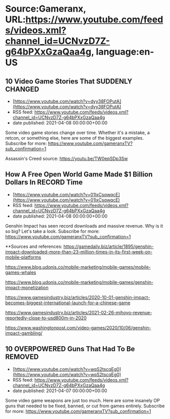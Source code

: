 # Source:Gameranx, URL:https://www.youtube.com/feeds/videos.xml?channel_id=UCNvzD7Z-g64bPXxGzaQaa4g, language:en-US

## 10 Video Game Stories That SUDDENLY CHANGED
 - [https://www.youtube.com/watch?v=dyy38FOPutA](https://www.youtube.com/watch?v=dyy38FOPutA)
 - RSS feed: https://www.youtube.com/feeds/videos.xml?channel_id=UCNvzD7Z-g64bPXxGzaQaa4g
 - date published: 2021-04-08 00:00:00+00:00

Some video game stories change over time. Whether it's a mistake, a retcon, or something else, here are some of the biggest examples.
Subscribe for more: https://www.youtube.com/gameranxTV?sub_confirmation=1

Assassin's Creed source: https://youtu.be/TW0epSDp3Sw

## How A Free Open World Game Made $1 Billion Dollars In RECORD Time
 - [https://www.youtube.com/watch?v=01lxCsqwqcE](https://www.youtube.com/watch?v=01lxCsqwqcE)
 - RSS feed: https://www.youtube.com/feeds/videos.xml?channel_id=UCNvzD7Z-g64bPXxGzaQaa4g
 - date published: 2021-04-08 00:00:00+00:00

Genshin Impact has seen record downloads and massive revenue. Why is it so big? Let's take a look.
Subscribe for more: https://www.youtube.com/gameranxTV?sub_confirmation=1

**Sources and references: 
https://gamedaily.biz/article/1895/genshin-impact-downloaded-more-than-23-million-times-in-its-first-week-on-mobile-platforms

https://www.blog.udonis.co/mobile-marketing/mobile-games/mobile-games-whales

https://www.blog.udonis.co/mobile-marketing/mobile-games/genshin-impact-monetization

https://www.gamesindustry.biz/articles/2020-10-01-genshin-impact-becomes-biggest-international-launch-for-a-chinese-game

https://www.gamesindustry.biz/articles/2021-02-26-mihoyo-revenue-reportedly-close-to-usd800m-in-2020

https://www.washingtonpost.com/video-games/2020/10/06/genshin-impact-gambling/

## 10 OVERPOWERED Guns That Had To Be REMOVED
 - [https://www.youtube.com/watch?v=wqS2tscqEg0](https://www.youtube.com/watch?v=wqS2tscqEg0)
 - RSS feed: https://www.youtube.com/feeds/videos.xml?channel_id=UCNvzD7Z-g64bPXxGzaQaa4g
 - date published: 2021-04-07 00:00:00+00:00

Some video game weapons are just too much. Here are some insanely OP guns that needed to be fixed, banned, or cut from games entirely. 
Subscribe for more: https://www.youtube.com/gameranxTV?sub_confirmation=1

